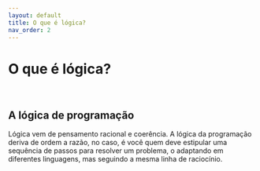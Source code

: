 ```yaml
---
layout: default
title: O que é lógica?
nav_order: 2
---
```

# O que é lógica?
<br />

## A lógica de programação
Lógica vem de pensamento racional e coerência. A lógica da programação deriva de ordem a razão, no caso, é você quem deve estipular uma sequência de passos para resolver um problema, o adaptando em diferentes linguagens, mas seguindo a mesma linha de raciocínio.